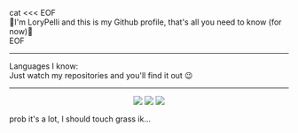 cat <<< EOF<br />
👋I'm LoryPelli and this is my Github profile, that's all you need to know (for now)👋<br />
EOF

<hr />

Languages I know:<br />
Just watch my repositories and you'll find it out
😉

<hr />

<div style="text-align: center;">
    <img src="https://github-readme-stats.vercel.app/api?username=LoryPelli&theme=dark&show_icons=true&hide_border=true&count_private=true" loading="lazy" decoding="async" />
    <img src="https://streak-stats.demolab.com/?user=LoryPelli&theme=dark&hide_border=true" loading="lazy" decoding="async" />
    <img src="https://github-readme-stats.vercel.app/api/top-langs/?username=LoryPelli&theme=dark&hide_border=true&layout=compact" loading="lazy" decoding="async" />
</div>

prob it's a lot, I should touch grass ik...